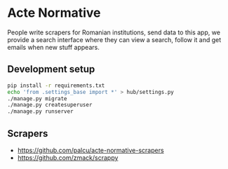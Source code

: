 # Acte Normative

People write scrapers for Romanian institutions, send data to this app, we
provide a search interface where they can view a search, follow it and get
emails when new stuff appears.

## Development setup

```bash
pip install -r requirements.txt
echo 'from .settings_base import *' > hub/settings.py
./manage.py migrate
./manage.py createsuperuser
./manage.py runserver
```


## Scrapers
* https://github.com/palcu/acte-normative-scrapers
* https://github.com/zmack/scrappy
